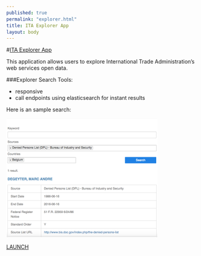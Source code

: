 ```yaml
---
published: true
permalink: "explorer.html"
title: ITA Explorer App 
layout: body
---
```


#<a href="fta-tariff-rate.html">ITA Explorer App</a>

This application allows users to explore International Trade Administration’s web services open data. 

###Explorer Search Tools:

* responsive
* call endpoints using elasticsearch for instant results

Here is an sample search:

![Explorer Sample](images/explorersample.png)






<a href="http://govwizely.github.io/explorer/#/" class="btn btn-blue btn-large hero-box-button">LAUNCH</a>


